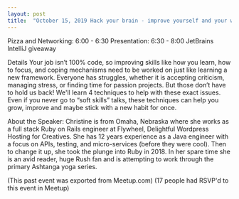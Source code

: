 ```yaml
---
layout: post
title:  "October 15, 2019 Hack your brain - improve yourself and your work"
---
```


Pizza and Networking: 6:00 - 6:30
Presentation: 6:30 - 8:00
JetBrains IntelliJ giveaway

Details
Your job isn’t 100% code, so improving skills like how you learn, how to focus, and coping mechanisms need to be worked on just like learning a new framework. Everyone has struggles, whether it is accepting criticism, managing stress, or finding time for passion projects. But those don’t have to hold us back! We'll learn 4 techniques to help with these exact issues. Even if you never go to “soft skills” talks, these techniques can help you grow, improve and maybe stick with a new habit for once.

About the Speaker:
Christine is from Omaha, Nebraska where she works as a full stack Ruby on Rails engineer at Flywheel, Delightful Wordpress Hosting for Creatives. She has 12 years experience as a Java engineer with a focus on APIs, testing, and micro-services (before they were cool). Then to change it up, she took the plunge into Ruby in 2018. In her spare time she is an avid reader, huge Rush fan and is attempting to work through the primary Ashtanga yoga series.

(This past event was exported from Meetup.com)
(17 people had RSVP'd to this event in Meetup)